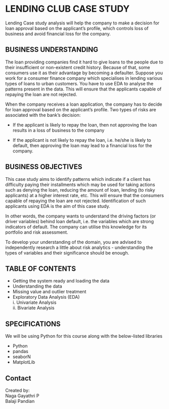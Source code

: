 # LENDING CLUB CASE STUDY
  Lending Case study analysis will help the company to make a decision for loan approval based on the applicant’s profile, which controls loss of business and avoid financial loss for the company.


## BUSINESS UNDERSTANDING

 The loan providing companies find it hard to give loans to the people due to their insufficient or non-existent credit history. Because of that, some consumers use it as their advantage by becoming a defaulter. Suppose you work for a consumer finance company which specialises in lending various types of loans to urban customers. You have to use EDA to analyse the patterns present in the data. This will ensure that the applicants capable of repaying the loan are not rejected.

 When the company receives a loan application, the company has to decide for loan approval based on the applicant’s profile. Two types of risks are associated with the bank’s decision:

* If the applicant is likely to repay the loan, then not approving the loan results in a loss of business to the company

* If the applicant is not likely to repay the loan, i.e. he/she is likely to default, then approving the loan may lead to a financial loss for the company.

## BUSINESS OBJECTIVES
 This case study aims to identify patterns which indicate if a client has difficulty paying their installments which may be used for taking actions such as denying the loan, reducing the amount of loan, lending (to risky applicants) at a higher interest rate, etc. This will ensure that the consumers capable of repaying the loan are not rejected. Identification of such applicants using EDA is the aim of this case study.

In other words, the company wants to understand the driving factors (or driver variables) behind loan default, i.e. the variables which are strong indicators of default. The company can utilise this knowledge for its portfolio and risk assessment.

To develop your understanding of the domain, you are advised to independently research a little about risk analytics - understanding the types of variables and their significance should be enough.

## TABLE OF CONTENTS
- Getting the system ready and loading the data
- Understanding the data
- Missing value and outlier treatment
- Exploratory Data Analysis (EDA) <br>
i. Univariate Analysis <br>
ii. Bivariate Analysis

## SPECIFICATIONS
 We will be using Python for this course along with the below-listed libraries
- Python
- pandas
- seaborN
- MatplotLib

## Contact
Created by:<br> Naga Gayathri P <br>
           Balaji Pandian



